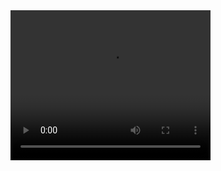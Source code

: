 <video src="https://www.youtube.com/watch?v=CvLdaPf8GJQ&feature=youtu.be" width="320" height="240" controls="controls">
Your browser does not support the video tag.
</video>

